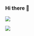 ### Hi there 👋

<!--
**ldzhangyx/ldzhangyx** is a ✨ _special_ ✨ repository because its `README.md` (this file) appears on your GitHub profile.

Here are some ideas to get you started:

- 🔭 I’m currently working on ...
- 🌱 I’m currently learning ...
- 👯 I’m looking to collaborate on ...
- 🤔 I’m looking for help with ...
- 💬 Ask me about ...
- 📫 How to reach me: ...
- 😄 Pronouns: ...
- ⚡ Fun fact: ...
-->

![](https://github-readme-stats.vercel.app/api?username=ldzhangyx)

<a href="https://wakatime.com"><img src="https://wakatime.com/share/@780f5c57-7800-46af-84ee-124d0cc7fad2/065fa000-5961-45c1-93a3-d6569db0bacd.png" /></a>

